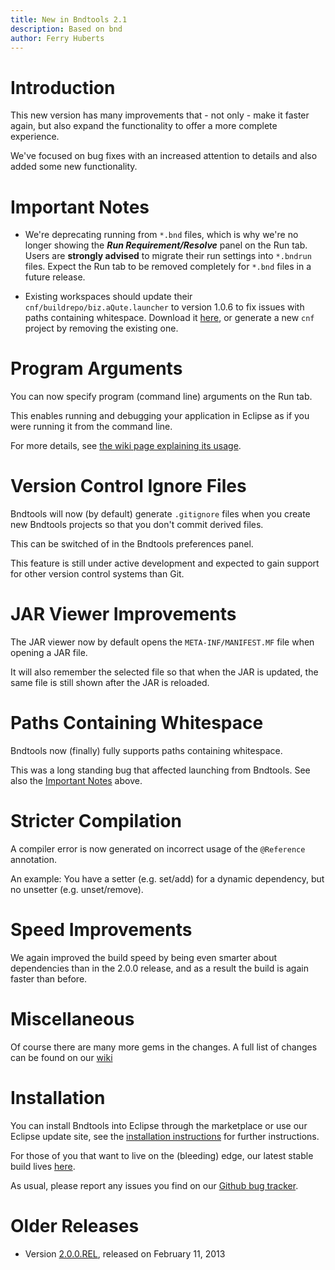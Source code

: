 ```yaml
---
title: New in Bndtools 2.1
description: Based on bnd
author: Ferry Huberts
---
```



Introduction
============
This new version has many improvements that - not only - make it faster again,
but also expand the functionality to offer a more complete experience.

We've focused on bug fixes with an increased attention to details and also
added some new functionality.




Important Notes
===============
* We're deprecating running from `*.bnd` files, which is why we're no longer
showing the ***Run Requirement/Resolve*** panel on the Run tab. Users are
**strongly advised** to migrate their run settings into `*.bndrun` files. Expect
the Run tab to be removed completely for `*.bnd` files in a future release.

* Existing workspaces should update their `cnf/buildrepo/biz.aQute.launcher`
to version 1.0.6 to fix issues with paths containing whitespace. Download
it [here][5], or generate a new `cnf` project by removing the existing one.




Program Arguments
=================
You can now specify program (command line) arguments on the Run tab.

This enables running and debugging your application in Eclipse as if you were
running it from the command line.

For more details, see [the wiki page explaining its usage][3].




Version Control Ignore Files
============================
Bndtools will now (by default) generate `.gitignore` files when you create new
Bndtools projects so that you don't commit derived files.

This can be switched of in the Bndtools preferences panel.

This feature is still under active development and expected to gain support
for other version control systems than Git.




JAR Viewer Improvements
=======================
The JAR viewer now by default opens the `META-INF/MANIFEST.MF` file when
opening a JAR file. 

It will also remember the selected file so that when the JAR is updated,
the same file is still shown after the JAR is reloaded.




Paths Containing Whitespace
===========================
Bndtools now (finally) fully supports paths containing whitespace.

This was a long standing bug that affected launching from Bndtools.
See also the [Important Notes][4] above.




Stricter Compilation
====================
A compiler error is now generated on incorrect usage of the `@Reference`
annotation.

An example:
You have a setter (e.g. set/add) for a dynamic dependency,
but no unsetter (e.g. unset/remove).




Speed Improvements
==================
We again improved the build speed by being even smarter about dependencies
than in the 2.0.0 release, and as a result the build is again faster than
before.




Miscellaneous
=============
Of course there are many more gems in the changes.
A full list of changes can be found on our [wiki][2]




Installation
============
You can install Bndtools into Eclipse through the marketplace or use our
Eclipse update site, see the [installation instructions][8] for further
instructions.

For those of you that want to live on the (bleeding) edge, our latest stable
build lives [here][6].

As usual, please report any issues you find on our [Github bug tracker][7].





Older Releases
==============
* Version [2.0.0.REL][1], released on February 11, 2013




[1]: ./whatsnew2-0-0.html
[2]: https://github.com/bndtools/bndtools/wiki/Changes-in-2.1.0
[3]: https://github.com/bndtools/bndtools/wiki/Program-Arguments
[4]: #important-notes
[5]: https://bndtools.ci.cloudbees.com/job/bnd.master/75/artifact/dist/bundles/biz.aQute.launcher/biz.aQute.launcher-1.0.6.jar
[6]: https://bndtools.ci.cloudbees.com/job/bndtools.master/lastSuccessfulBuild/artifact/bndtools.build/generated/p2
[7]: https://github.com/bndtools/bndtools/issues
[8]: http://bndtools.org/installation.html
